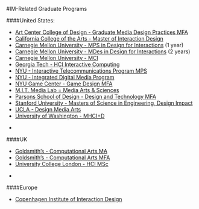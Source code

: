 #IM-Related Graduate Programs

####United States:
* [Art Center College of Design - Graduate Media Design Practices MFA](http://mediadesignpractices.net/)  
* [California College of the Arts - Master of Interaction Design](https://www.cca.edu/academics/graduate/interaction-design)  
* [Carnegie Mellon University - MPS in Design for Interactions](http://design.cmu.edu/content/master-professional-studies) (1 year)
* [Carnegie Mellon University - MDes in Design for Interactions](http://design.cmu.edu/content/master-design) (2 years)    
* [Carnegie Mellon University - MCI](https://www.hcii.cmu.edu/academics/mhci)  
* [Georgia Tech - HCI Interactive Computing](http://mshci.gatech.edu/program/about)
* [NYU - Interactive Telecommunications Program MPS](https://tisch.nyu.edu/itp)
* [NYU - Integrated Digital Media Program](http://engineering.nyu.edu/academics/programs/integrated-digital-media-ms)  
* [NYU Game Center - Game Design MFA](http://gamecenter.nyu.edu/academics/game-design-mfa/)
* [M.I.T. Media Lab = Media Arts & Sciences](https://www.media.mit.edu/graduate-program/about-media-arts-sciences/)
* [Parsons School of Design - Design and Technology MFA](http://www.newschool.edu/parsons/mfa-design-technology/)
* [Stanford University - Masters of Science in Engineering, Design Impact](http://designimpact.stanford.edu/)
* [UCLA - Design Media Arts](http://dma.ucla.edu/grad/program/) 
* [University of Washington - MHCI+D](https://mhcid.washington.edu/)

-

####UK
* [Goldsmith’s - Computational Arts MA](http://www.gold.ac.uk/pg/ma-computational-arts/)  
* [Goldsmith’s - Computational Arts MFA](http://www.gold.ac.uk/pg/mfa-computational-arts/)  
* [University College London - HCI MSc](https://www.ucl.ac.uk/prospective-students/graduate/taught/degrees/human-computer-interaction-msc)  

-

####Europe
* [Copenhagen Institute of Interaction Design](http://ciid.dk/)  